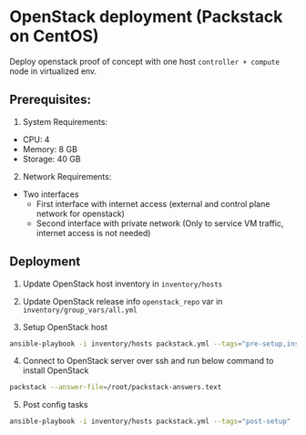 # OpenStack deployment (Packstack on CentOS)

Deploy openstack proof of concept with one host `controller + compute` node in virtualized env.

## Prerequisites:

1. System Requirements:
- CPU: 4
- Memory: 8 GB
- Storage: 40 GB

2. Network Requirements:
- Two interfaces
  - First interface with internet access (external and control plane network for openstack)
  - Second interface with private network (Only to service VM traffic, internet access is not needed)


## Deployment

1. Update OpenStack host inventory in `inventory/hosts`

2. Update OpenStack release info `openstack_repo` var in `inventory/group_vars/all.yml`

3. Setup OpenStack host
```bash
ansible-playbook -i inventory/hosts packstack.yml --tags="pre-setup,install-openstack"
```

4. Connect to OpenStack server over ssh and run below command to install OpenStack
```bash
packstack --answer-file=/root/packstack-answers.text
```

5. Post config tasks
```bash
ansible-playbook -i inventory/hosts packstack.yml --tags="post-setup"
```
